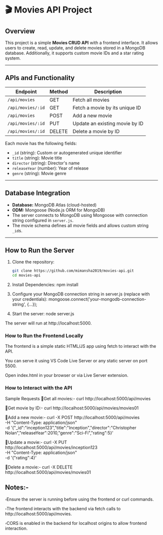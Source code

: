 # 🎬 Movies API Project

## Overview

This project is a simple **Movies CRUD API** with a frontend interface. It allows users to create, read, update, and delete movies stored in a MongoDB database. Additionally, it supports custom movie IDs and a star rating system.

---

## APIs and Functionality

| Endpoint               | Method | Description                              |
|------------------------|--------|------------------------------------------|
| `/api/movies`          | GET    | Fetch all movies                         |
| `/api/movies/:id`      | GET    | Fetch a movie by its unique ID           |
| `/api/movies`          | POST   | Add a new movie                          |
| `/api/movies/:id`      | PUT    | Update an existing movie by ID           |
| `/api/movies/:id`      | DELETE | Delete a movie by ID                     |

Each movie has the following fields:

- `_id` (string): Custom or autogenerated unique identifier  
- `title` (string): Movie title  
- `director` (string): Director's name  
- `releaseYear` (number): Year of release  
- `genre` (string): Movie genre  

---

## Database Integration

- **Database:** MongoDB Atlas (cloud-hosted)  
- **ODM:** Mongoose (Node.js ORM for MongoDB)  
- The server connects to MongoDB using Mongoose with connection string configured in `server.js`.  
- The movie schema defines all movie fields and allows custom string `_id`s.

---

## How to Run the Server

1. Clone the repository:
   ```bash
   git clone https://github.com/mimansha2019/movies-api.git
   cd movies-api

2. Install Dependencies:
   npm install

3. Configure your MongoDB connection string in server.js (replace with your credentials):
   mongoose.connect('your-mongodb-connection-string', {...});

4. Start the server:
   node server.js

The server will run at http://localhost:5000.

### How to Run the Frontend Locally

The frontend is a simple static HTML/JS app using fetch to interact with the API.

You can serve it using VS Code Live Server or any static server on port 5500.

Open index.html in your browser or via Live Server extension.

### How to Interact with the API

Sample Requests
  🔹Get all movies:- curl http://localhost:5000/api/movies

  🔹Get movie by ID:- curl http://localhost:5000/api/movies/movies01

  🔹Add a new movie:- curl -X POST http://localhost:5000/api/movies \
  -H "Content-Type: application/json" \
  -d '{"_id":"inception123","title":"Inception","director":"Christopher Nolan","releaseYear":2010,"genre":"Sci-Fi","rating":5}'

  🔹Update a movie:- curl -X PUT http://localhost:5000/api/movies/inception123 \
  -H "Content-Type: application/json" \
  -d '{"rating":4}'

  🔹Delete a movie:- curl -X DELETE http://localhost:5000/api/movies/movies01

## Notes:-

▫️Ensure the server is running before using the frontend or curl commands.

▫️The frontend interacts with the backend via fetch calls to http://localhost:5000/api/movies.

▫️CORS is enabled in the backend for localhost origins to allow frontend interaction.
